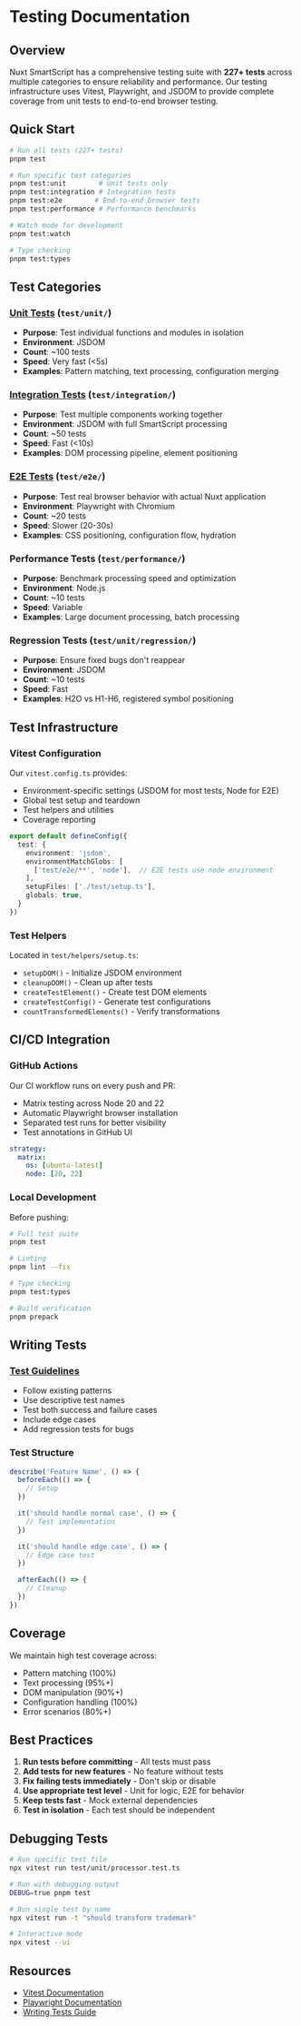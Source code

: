 # Testing Documentation

## Overview

Nuxt SmartScript has a comprehensive testing suite with **227+ tests** across multiple categories to ensure reliability and performance. Our testing infrastructure uses Vitest, Playwright, and JSDOM to provide complete coverage from unit tests to end-to-end browser testing.

## Quick Start

```bash
# Run all tests (227+ tests)
pnpm test

# Run specific test categories
pnpm test:unit        # Unit tests only
pnpm test:integration # Integration tests
pnpm test:e2e        # End-to-end browser tests
pnpm test:performance # Performance benchmarks

# Watch mode for development
pnpm test:watch

# Type checking
pnpm test:types
```

## Test Categories

### [Unit Tests](./unit-tests.md) (`test/unit/`)
- **Purpose**: Test individual functions and modules in isolation
- **Environment**: JSDOM
- **Count**: ~100 tests
- **Speed**: Very fast (<5s)
- **Examples**: Pattern matching, text processing, configuration merging

### [Integration Tests](./integration-tests.md) (`test/integration/`)
- **Purpose**: Test multiple components working together
- **Environment**: JSDOM with full SmartScript processing
- **Count**: ~50 tests
- **Speed**: Fast (<10s)
- **Examples**: DOM processing pipeline, element positioning

### [E2E Tests](./e2e-tests.md) (`test/e2e/`)
- **Purpose**: Test real browser behavior with actual Nuxt application
- **Environment**: Playwright with Chromium
- **Count**: ~20 tests
- **Speed**: Slower (20-30s)
- **Examples**: CSS positioning, configuration flow, hydration

### Performance Tests (`test/performance/`)
- **Purpose**: Benchmark processing speed and optimization
- **Environment**: Node.js
- **Count**: ~10 tests
- **Speed**: Variable
- **Examples**: Large document processing, batch processing

### Regression Tests (`test/unit/regression/`)
- **Purpose**: Ensure fixed bugs don't reappear
- **Environment**: JSDOM
- **Count**: ~10 tests
- **Speed**: Fast
- **Examples**: H2O vs H1-H6, registered symbol positioning

## Test Infrastructure

### Vitest Configuration

Our `vitest.config.ts` provides:
- Environment-specific settings (JSDOM for most tests, Node for E2E)
- Global test setup and teardown
- Test helpers and utilities
- Coverage reporting

```typescript
export default defineConfig({
  test: {
    environment: 'jsdom',
    environmentMatchGlobs: [
      ['test/e2e/**', 'node'],  // E2E tests use node environment
    ],
    setupFiles: ['./test/setup.ts'],
    globals: true,
  }
})
```

### Test Helpers

Located in `test/helpers/setup.ts`:
- `setupDOM()` - Initialize JSDOM environment
- `cleanupDOM()` - Clean up after tests
- `createTestElement()` - Create test DOM elements
- `createTestConfig()` - Generate test configurations
- `countTransformedElements()` - Verify transformations

## CI/CD Integration

### GitHub Actions

Our CI workflow runs on every push and PR:
- Matrix testing across Node 20 and 22
- Automatic Playwright browser installation
- Separated test runs for better visibility
- Test annotations in GitHub UI

```yaml
strategy:
  matrix:
    os: [ubuntu-latest]
    node: [20, 22]
```

### Local Development

Before pushing:
```bash
# Full test suite
pnpm test

# Linting
pnpm lint --fix

# Type checking
pnpm test:types

# Build verification
pnpm prepack
```

## Writing Tests

### [Test Guidelines](./writing-tests.md)
- Follow existing patterns
- Use descriptive test names
- Test both success and failure cases
- Include edge cases
- Add regression tests for bugs

### Test Structure

```typescript
describe('Feature Name', () => {
  beforeEach(() => {
    // Setup
  })

  it('should handle normal case', () => {
    // Test implementation
  })

  it('should handle edge case', () => {
    // Edge case test
  })

  afterEach(() => {
    // Cleanup
  })
})
```

## Coverage

We maintain high test coverage across:
- Pattern matching (100%)
- Text processing (95%+)
- DOM manipulation (90%+)
- Configuration handling (100%)
- Error scenarios (80%+)

## Best Practices

1. **Run tests before committing** - All tests must pass
2. **Add tests for new features** - No feature without tests
3. **Fix failing tests immediately** - Don't skip or disable
4. **Use appropriate test level** - Unit for logic, E2E for behavior
5. **Keep tests fast** - Mock external dependencies
6. **Test in isolation** - Each test should be independent

## Debugging Tests

```bash
# Run specific test file
npx vitest run test/unit/processor.test.ts

# Run with debugging output
DEBUG=true pnpm test

# Run single test by name
npx vitest run -t "should transform trademark"

# Interactive mode
npx vitest --ui
```

## Resources

- [Vitest Documentation](https://vitest.dev/)
- [Playwright Documentation](https://playwright.dev/)
- [Writing Tests Guide](./writing-tests.md)